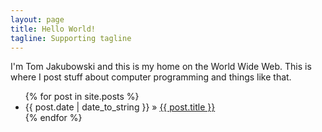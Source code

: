 ```yaml
---
layout: page
title: Hello World!
tagline: Supporting tagline
---
```


I'm Tom Jakubowski and this is my home on the World Wide Web.  This is where I post
stuff about computer programming and things like that.

<ul class="posts">
  {% for post in site.posts %}
    <li><span>{{ post.date | date_to_string }}</span> &raquo; <a href="{{ BASE_PATH }}{{ post.url }}">{{ post.title }}</a></li>
  {% endfor %}
</ul>


